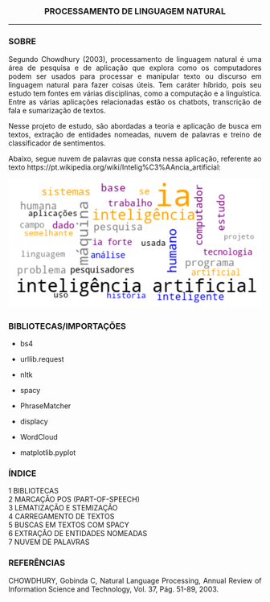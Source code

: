 


<h3> <center>PROCESSAMENTO DE LINGUAGEM NATURAL</center> </h3>
<hr size="1" width="100%" align="center" noshade> 



<h3> SOBRE </h3>


<p align = 'JUSTIFY'> Segundo Chowdhury (2003), processamento de linguagem natural é uma área de pesquisa e de aplicação que explora como os computadores podem ser usados para processar e manipular texto ou discurso em linguagem natural para fazer coisas úteis. Tem caráter híbrido, pois seu estudo tem fontes em várias disciplinas, como a computação e a linguística. Entre as várias aplicações relacionadas estão os chatbots, transcrição de fala e sumarização de textos.
 </p>


<p align = 'JUSTIFY'>Nesse projeto de estudo, são abordadas a teoria e aplicação de busca em textos, extração de entidades nomeadas, nuvem de palavras e treino de classificador de sentimentos. </p>

<p align = 'JUSTIFY'>Abaixo, segue nuvem de palavras que consta nessa aplicação, referente ao texto https://pt.wikipedia.org/wiki/Intelig%C3%AAncia_artificial:</p>




<p align = 'CENTER'><img src="https://github.com/WMFrts/processamento-de-linguagem-natural/blob/main/nuvem_PLN.png?raw=true"></p>





<h3>BIBLIOTECAS/IMPORTAÇÕES</h3>


* bs4 

* urllib.request  
 
* nltk   

* spacy

* PhraseMatcher

* displacy

* WordCloud

* matplotlib.pyplot




<h3>ÍNDICE</h3>

<dl>
<dt>1 BIBLIOTECAS</dt>
<dt>2 MARCAÇÃO POS (PART-OF-SPEECH)</dt>
<dt>3 LEMATIZAÇÃO E STEMIZAÇÃO</dt>
<dt>4 CARREGAMENTO DE TEXTOS</dt>
<dt>5 BUSCAS EM TEXTOS COM SPACY</dt>
<dt>6 EXTRAÇÃO DE ENTIDADES NOMEADAS</dt>
<dt>7 NUVEM DE PALAVRAS</dt>
</dl>



<h3>REFERÊNCIAS</h3>

<p align = 'JUSTIFY'>CHOWDHURY, Gobinda C, Natural Language Processing, Annual Review of Information Science and Technology, Vol. 37, Pág. 51-89, 2003.</p>




